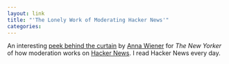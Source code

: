```yaml
---
layout: link
title: "'The Lonely Work of Moderating Hacker News'"
categories: 
---
```


An interesting [peek behind the curtain](https://www.newyorker.com/news/letter-from-silicon-valley/the-lonely-work-of-moderating-hacker-news) by [Anna Wiener](https://twitter.com/annawiener) for *The New Yorker* of how moderation works on [Hacker News](https://news.ycombinator.com/). I read Hacker News every day.
